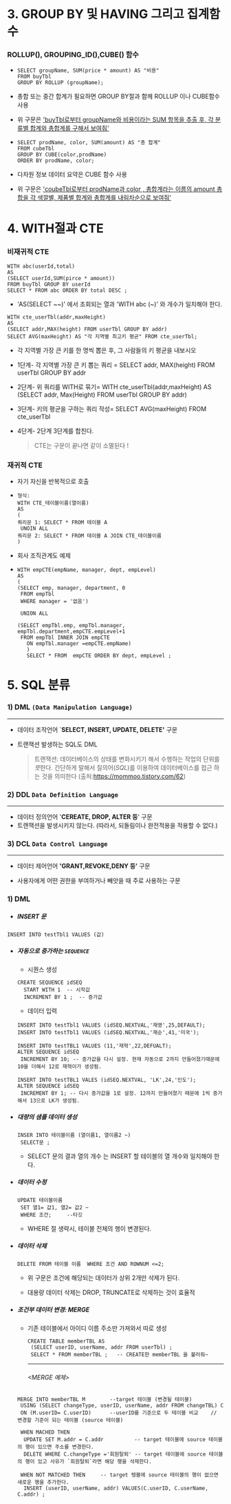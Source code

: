# 3. GROUP BY  및 HAVING 그리고 집계함수

### ROLLUP(), GROUPING_ID(),CUBE() 함수

- ```SH
  SELECT groupName, SUM(price * amount) AS "비용"
  FROM buyTbl
  GROUP BY ROLLUP (groupName);
  ```

-  총합 또는 중간 합계가 필요하면 GROUP BY절과 함께 ROLLUP 이나 CUBE함수 사용

- 위 구문은 <u>'buyTbl로부터 groupName와 비용이라는 SUM 항목을 추출 후, 각 분류별 합계와 총합계를 구해서 보여줘'</u>

  

- ```
  SELECT prodName, color, SUM(amount) AS "총 합계"
  FROM cubeTbl
  GROUP BY CUBE(color,prodName)
  ORDER BY prodName, color;
  ```

-  다차원 정보 데이터 요약은 CUBE 함수 사용

- 위 구문은 <u>'coubeTbl로부터 prodName과 color , 총합계라는 이름의 amount 총합을 각 색깔별, 제품별 합계와 총합계를 내림차순으로 보여줘'</u>



#  4. WITH절과 CTE

### 비재귀적 CTE

``` shell
WITH abc(userId,total)
AS
(SELECT userId,SUM(pirce * amount))
FROM buyTbl GROUP BY userId
SELECT * FROM abc ORDER BY total DESC ;
```

- 'AS(SELECT ~~)' 에서 조회되는 열과 'WITH abc (~)' 와 개수가 일치해야 한다.

  

``` shell
WITH cte_userTbl(addr,maxHeight)
AS
(SELECT addr,MAX(height) FROM userTbl GROUP BY addr)
SELECT AVG(maxHeight) AS "각 지역별 최고키 평균" FROM cte_userTbl;
```

- 각 지역별 가장 큰 키를 한 명씩 뽑은 후, 그 사람들의 키 평균을 내보시오

- 1단계- 각 지역별 가장 큰 키 뽑는 쿼리 = SELECT addr, MAX(height) FROM userTbl GROUP BY addr

- 2단계- 위 쿼리를 WITH로 묶기= WITH cte_userTbl(addr,maxHeight) AS (SELECT addr, Max(Height) FROM userTbl GROUP BY addr)

- 3단계- 키의 평균을 구하는 쿼리 작성= SELECT AVG(maxHeight) FROM cte_userTbl

- 4단계- 2단계 3단계를 합친다.

  > CTE는 구문이 끝나면 같이 소멸된다 !



### 재귀적 CTE

- 자기 자신을 반복적으로 호출

- ``` shell
  형식: 
  WITH CTE_테이블이름(열이름)
  AS
  (
  쿼리문 1: SELECT * FROM 테이블 A
   UNOIN ALL
  쿼리문 2: SELECT * FROM 테이블 A JOIN CTE_테이블이름
  )
  ```

  

- 회사 조직관계도  예제

- ```
  WITH empCTE(empName, manager, dept, empLevel)
  AS
  (
  (SELECT emp, manager, department, 0
   FROM empTbl
   WHERE manager = '없음')
   
   UNION ALL
  
  (SELECT empTbl.emp, empTbl.manager, empTbl.department,empCTE.empLevel+1
   FROM empTbl INNER JOIN empCTE
     ON empTbl.manager =empCTE.empName)
     )
     SELECT * FROM  empCTE ORDER BY dept, empLevel ;
  ```



# 5. SQL 분류

### 1) DML `(Data Manipulation Language)`

---

- 데이터 조작언어 `<B>SELECT, INSERT, UPDATE, DELETE'</B> 구문

- 트랜잭션 발생하는 SQL도 DML 

  >트랜잭션: 데이터베이스의 상태를 변화시키기 해서 수행하는 작업의 단위를 *뜻*한다. 간단하게 말해서 질의어(*SQL*)를 이용하여 데이터베이스를 접근 하는 것을 의미한다   (출처:https://mommoo.tistory.com/62)



### 2) DDL `Data Definition Language`

---

- 데이터 정의언어 '<B>CEREATE, DROP, ALTER 등</B>' 구문
- 트랜잭션을 발생시키지 않는다. (따라서, 되돌림이나 완전적용을 적용할 수 없다.)



### 3) DCL `Data Control Language`

---

- 데이터 제어언어 <B>'GRANT,REVOKE,DENY 등'</B> 구문

- 사용자에게 어떤 권한을 부여하거나 빼앗을 때 주로 사용하는 구문



### 1) DML 

- ##### INSERT 문

``` shell
INSERT INTO testTbl1 VALUES (값)
```



- ##### 자동으로 증가하는 `SEQUENCE`

  - 시퀀스 생성

  ```shell
  CREATE SEQUENCE idSEQ
    START WITH 1  -- 시작값
    INCREMENT BY 1 ;  -- 증가값
  ```

  - 데이터 입력

  ```SH
  INSERT INTO testTbl1 VALUES (idSEQ.NEXTVAL,'재영',25,DEFAULT);
  INSERT INTO testTbl1 VALUES (idSEQ.NEXTVAL,'재순',41,'미국');
  ```

  ``` shell
  INSERT INTO testTBL1 VALUES (11,'재혁',22,DEFUALT);
  ALTER SEQUENCE idSEQ 
   INCREMENT BY 10; -- 증가값을 다시 설정. 현재 자동으로 2까지 만들어졌기때문에 10을 더해서 12로 재혁이가 생성됨.
  
  INSERT INTO testTBL1 VALES (idSEQ.NEXTVAL, 'LK',24,'인도');
  ALTER SEQUENCE idSEQ
   INCREMENT BY 1; -- 다시 증가값을 1로 설정. 12까지 만들어졌기 때문에 1씩 증가해서 13으로 LK가 생성됨.
  ```



- ##### 대량의 샘플 데이터 생성

  ``` shell
  INSER INTO 테이블이름 (열이름1, 열이름2 ~)
   SELECT문 ;
  ```

  - SELECT 문의 결과 열의 개수 는 INSERT 할 테이블의 열 개수와 일치해야 한다.

    

- #####  데이터 수정 

  ``` SHELL
  UPDATE 테이블이름
   SET 열1= 값1, 열2= 값2 ~
   WHERE 조건;     --타깃
  ```
  - WHERE 절 생략시, 테이블 전체의 행이 변경된다.

    

- #####  데이터 삭제

  ``` shell
  DELETE FROM 테이블 이름  WHERE 조건 AND ROWNUM <=2;
  ```

  - 위 구문은 조건에 해당되는 데이터가 상위 2개만 삭제가 된다.

  - 대용량 데이터 삭제는 DROP, TRUNCATE로 삭제하는 것이 효율적

    

- ##### 조건부 데이터 변경: MERGE

  - 기존 테이블에서 아이디 이름 주소만 가져와서 따로 생성

    ``` shell
    CREATE TABLE memberTBL AS
     (SELECT userID, userName, addr FROM userTbl) ;
     SELECT * FROM memberTBL ;   -- CREATE한 memberTBL 을 불러줘~
    ```

    ---

    ###### <MERGE 예제>

  ``` shell
  MERGE INTO memberTBL M        --target 테이블 (변경될 테이블)
   USING (SELECT changeType, userID, userName, addr FROM changeTBL) C
   ON (M.userID= C.userID)      --userID를 기준으로 두 테이블 비교    // 변경할 기준이 되는 테이블 (source 테이블)
   
   WHEN MACHED THEN
    UPDATE SET M.addr = C.addr          -- target 테이블에 source 테이블의 행이 있으면 주소를 변경한다.
    DELETE WHERE C.changeType ='회원탈퇴' -- target 테이블에 source 테이블의 행이 있고 사유가 `회원탈퇴`라면 해당 행을 삭제한다.
   
   WHEN NOT MATCHED THEN     -- target 텡블에 source 테이블의 행이 없으면 새로운 행을 추가한다.
    INSERT (userID, userName, addr) VALUES(C.userID, C.userName, C.addr) ;
  ```

  




